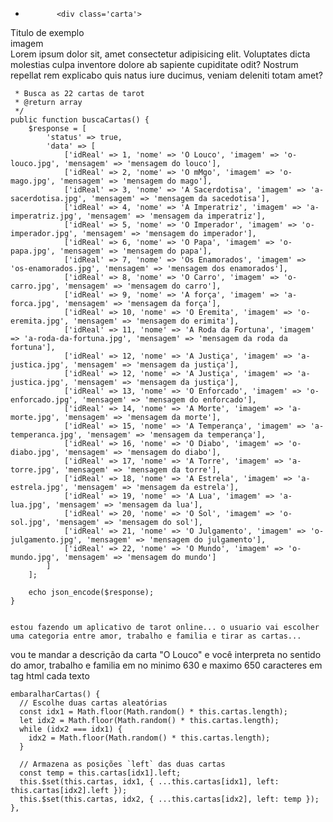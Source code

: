 -            <div class='carta'>
<div class='titulo'>
<span>Titulo de exemplo</span>
</div>
<div class="'imagem">
imagem
</div>
<div class="texto">
<span>Lorem ipsum dolor sit, amet consectetur adipisicing elit. Voluptates dicta molestias culpa inventore dolore ab sapiente cupiditate odit? Nostrum repellat rem explicabo quis natus iure ducimus, veniam deleniti totam amet?</span>
</div>
</div>


     * Busca as 22 cartas de tarot
     * @return array
     */
    public function buscaCartas() {
        $response = [
            'status' => true,
            'data' => [
                ['idReal' => 1, 'nome' => 'O Louco', 'imagem' => 'o-louco.jpg', 'mensagem' => 'mensagem do louco'],
                ['idReal' => 2, 'nome' => 'O mMgo', 'imagem' => 'o-mago.jpg', 'mensagem' => 'mensagem do mago'],
                ['idReal' => 3, 'nome' => 'A Sacerdotisa', 'imagem' => 'a-sacerdotisa.jpg', 'mensagem' => 'mensagem da sacedotisa'],
                ['idReal' => 4, 'nome' => 'A Imperatriz', 'imagem' => 'a-imperatriz.jpg', 'mensagem' => 'mensagem da imperatriz'],
                ['idReal' => 5, 'nome' => 'O Imperador', 'imagem' => 'o-imperador.jpg', 'mensagem' => 'mensagem do imperador'],
                ['idReal' => 6, 'nome' => 'O Papa', 'imagem' => 'o-papa.jpg', 'mensagem' => 'mensagem do papa'],
                ['idReal' => 7, 'nome' => 'Os Enamorados', 'imagem' => 'os-enamorados.jpg', 'mensagem' => 'mensagem dos enamorados'],
                ['idReal' => 8, 'nome' => 'O Carro', 'imagem' => 'o-carro.jpg', 'mensagem' => 'mensagem do carro'],
                ['idReal' => 9, 'nome' => 'A força', 'imagem' => 'a-forca.jpg', 'mensagem' => 'mensagem da força'],
                ['idReal' => 10, 'nome' => 'O Eremita', 'imagem' => 'o-eremita.jpg', 'mensagem' => 'mensagem do erimita'],
                ['idReal' => 11, 'nome' => 'A Roda da Fortuna', 'imagem' => 'a-roda-da-fortuna.jpg', 'mensagem' => 'mensagem da roda da fortuna'],
                ['idReal' => 12, 'nome' => 'A Justiça', 'imagem' => 'a-justica.jpg', 'mensagem' => 'mensagem da justiça'],
                ['idReal' => 12, 'nome' => 'A Justiça', 'imagem' => 'a-justica.jpg', 'mensagem' => 'mensagem da justiça'],
                ['idReal' => 13, 'nome' => 'O Enforcado', 'imagem' => 'o-enforcado.jpg', 'mensagem' => 'mensagem do enforcado'],
                ['idReal' => 14, 'nome' => 'A Morte', 'imagem' => 'a-morte.jpg', 'mensagem' => 'mensagem da morte'],
                ['idReal' => 15, 'nome' => 'A Temperança', 'imagem' => 'a-temperanca.jpg', 'mensagem' => 'mensagem da temperança'],
                ['idReal' => 16, 'nome' => 'O Diabo', 'imagem' => 'o-diabo.jpg', 'mensagem' => 'mensagem do diabo'],
                ['idReal' => 17, 'nome' => 'A Torre', 'imagem' => 'a-torre.jpg', 'mensagem' => 'mensagem da torre'],
                ['idReal' => 18, 'nome' => 'A Estrela', 'imagem' => 'a-estrela.jpg', 'mensagem' => 'mensagem da estrela'],
                ['idReal' => 19, 'nome' => 'A Lua', 'imagem' => 'a-lua.jpg', 'mensagem' => 'mensagem da lua'],
                ['idReal' => 20, 'nome' => 'O Sol', 'imagem' => 'o-sol.jpg', 'mensagem' => 'mensagem do sol'],
                ['idReal' => 21, 'nome' => 'O Julgamento', 'imagem' => 'o-julgamento.jpg', 'mensagem' => 'mensagem do julgamento'],
                ['idReal' => 22, 'nome' => 'O Mundo', 'imagem' => 'o-mundo.jpg', 'mensagem' => 'mensagem do mundo']
            ]
        ];   

        echo json_encode($response);
    }


    estou fazendo um aplicativo de tarot online... o usuario vai escolher uma categoria entre amor, trabalho e familia e tirar as cartas...

vou te mandar a descrição da carta "O Louco" e você interpreta no sentido do amor, trabalho e familia em no minimo 630 e maximo 650 caracteres em tag html cada texto<p>



    embaralharCartas() {
      // Escolhe duas cartas aleatórias
      const idx1 = Math.floor(Math.random() * this.cartas.length);
      let idx2 = Math.floor(Math.random() * this.cartas.length);
      while (idx2 === idx1) {
        idx2 = Math.floor(Math.random() * this.cartas.length);
      }

      // Armazena as posições `left` das duas cartas
      const temp = this.cartas[idx1].left;
      this.$set(this.cartas, idx1, { ...this.cartas[idx1], left: this.cartas[idx2].left });
      this.$set(this.cartas, idx2, { ...this.cartas[idx2], left: temp });
    },